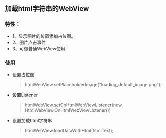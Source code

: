 ## 加载html字符串的WebView
### 特性：
* 1、显示图片的位置添加占位图。
* 2、图片点击事件
* 3、可做普通WebView使用

### 使用
* 设置占位图
    > htmlWebView.setPlaceholderImage("loading_default_image.png");
* 设置Listener
    > htmlWebView.setOnHtmlWebViewListener(new HtmlWebView.OnHtmlWebViewListener())
* 设置加载html字符串
    > htmlWebView.loadDataWithHtml(htmlText);    

